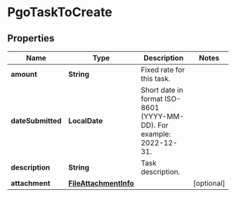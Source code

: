 

# PgoTaskToCreate


## Properties

| Name | Type | Description | Notes |
|------------ | ------------- | ------------- | -------------|
|**amount** | **String** | Fixed rate for this task. |  |
|**dateSubmitted** | **LocalDate** | Short date in format ISO-8601 (YYYY-MM-DD). For example: 2022-12-31. |  |
|**description** | **String** | Task description. |  |
|**attachment** | [**FileAttachmentInfo**](FileAttachmentInfo.md) |  |  [optional] |



